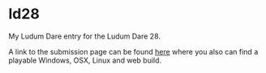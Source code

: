 ld28
====

My Ludum Dare entry for the Ludum Dare 28.

A link to the submission page can be found [here](http://www.ludumdare.com/compo/ludum-dare-28/?action=preview&uid=27586) where you also can find a playable Windows, OSX, Linux and web build.
